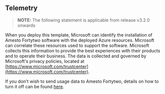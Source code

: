 ## Telemetry

> **NOTE:** The following statement is applicable from release v3.2.0 onwards

When you deploy this template, Microsoft can identify the installation of Amesto Fortytwo software with the deployed Azure resources. 
Microsoft can correlate these resources used to support the software. Microsoft collects this information to provide the best experiences with their products and to operate their business. The data is collected and governed by Microsoft's privacy policies, located at [https://www.microsoft.com/trustcenter](https://www.microsoft.com/trustcenter).

If you don't wish to send usage data to Amesto Fortytwo, details on how to turn it off can be found [here](https://github.com/amestofortytwo/terraform-azurerm-aks#input_disable_telemetry).
